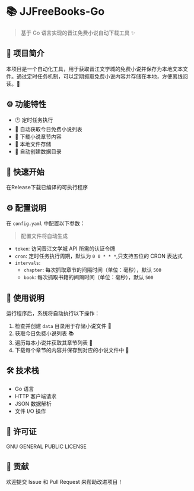 # 📚 JJFreeBooks-Go

> 基于 Go 语言实现的晋江免费小说自动下载工具 ✨

## 🎯 项目简介

本项目是一个自动化工具，用于获取晋江文学城的免费小说并保存为本地文本文件。通过定时任务机制，可以定期抓取免费小说内容并存储在本地，方便离线阅读。📖

## ⚙️ 功能特性

- 🕐 定时任务执行
- 📖 自动获取今日免费小说列表
- 📄 下载小说章节内容
- 💾 本地文件存储
- 📁 自动创建数据目录

## 🚀 快速开始

在Release下载已编译的可执行程序

## ⚙️ 配置说明

在 `config.yaml` 中配置以下参数：

> 配置文件将自动生成

- `token`: 访问晋江文学城 API 所需的认证令牌
- `cron`: 定时任务执行周期，默认为 `0 0 * * *`,只支持五位的 CRON 表达式
- `intervals`:
    - `chapter`: 每次抓取章节的间隔时间（单位：毫秒），默认 `500`
    - `book`: 每次抓取书籍的间隔时间（单位：毫秒），默认 `500`

## 📝 使用说明

运行程序后，系统将自动执行以下操作：

1. 检查并创建 `data` 目录用于存储小说文件 📁
2. 获取今日免费小说列表 📚
3. 遍历每本小说并获取其章节列表 📖
4. 下载每个章节的内容并保存到对应的小说文件中 💾

## 🛠️ 技术栈

- Go 语言
- HTTP 客户端请求
- JSON 数据解析
- 文件 I/O 操作

## 📄 许可证

GNU GENERAL PUBLIC LICENSE

## 🤝 贡献

欢迎提交 Issue 和 Pull Request 来帮助改进项目！
